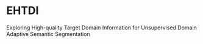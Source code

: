 # EHTDI
Exploring High-quality Target Domain Information for Unsupervised Domain Adaptive Semantic Segmentation
